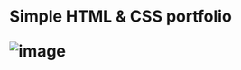 <h1>Simple HTML & CSS portfolio

![image](https://user-images.githubusercontent.com/100538163/181087338-8af802a0-127a-4612-878a-d374545a7676.png)
